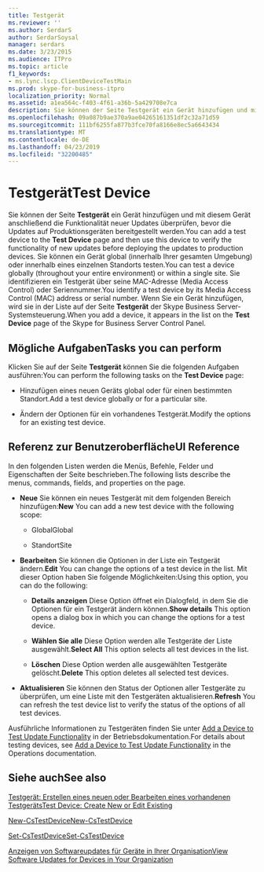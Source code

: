 ```yaml
---
title: Testgerät
ms.reviewer: ''
ms.author: SerdarS
author: SerdarSoysal
manager: serdars
ms.date: 3/23/2015
ms.audience: ITPro
ms.topic: article
f1_keywords:
- ms.lync.lscp.ClientDeviceTestMain
ms.prod: skype-for-business-itpro
localization_priority: Normal
ms.assetid: a1ea564c-f403-4f61-a36b-5a429708e7ca
description: Sie können der Seite Testgerät ein Gerät hinzufügen und mit diesem Gerät anschließend die Funktionalität neuer Updates überprüfen, bevor die Updates auf Produktionsgeräten bereitgestellt werden. Sie können ein Gerät global (innerhalb Ihrer gesamten Umgebung) oder innerhalb eines einzelnen Standorts testen. Sie identifizieren ein Testgerät über seine MAC-Adresse (Media Access Control) oder Seriennummer. Wenn Sie ein Gerät hinzufügen, wird sie in der Liste auf der Seite Testgerät der Skype Business Server-Systemsteuerung.
ms.openlocfilehash: 09a087b9ae370a9ae04265161351df2c32a71d59
ms.sourcegitcommit: 111bf6255fa877b3fce70fa8166e8ec5a6643434
ms.translationtype: MT
ms.contentlocale: de-DE
ms.lasthandoff: 04/23/2019
ms.locfileid: "32200485"
---
```

# <a name="test-device"></a><span data-ttu-id="8386b-106">Testgerät</span><span class="sxs-lookup"><span data-stu-id="8386b-106">Test Device</span></span>

<span data-ttu-id="8386b-107">Sie können der Seite **Testgerät** ein Gerät hinzufügen und mit diesem Gerät anschließend die Funktionalität neuer Updates überprüfen, bevor die Updates auf Produktionsgeräten bereitgestellt werden.</span><span class="sxs-lookup"><span data-stu-id="8386b-107">You can add a test device to the **Test Device** page and then use this device to verify the functionality of new updates before deploying the updates to production devices.</span></span> <span data-ttu-id="8386b-108">Sie können ein Gerät global (innerhalb Ihrer gesamten Umgebung) oder innerhalb eines einzelnen Standorts testen.</span><span class="sxs-lookup"><span data-stu-id="8386b-108">You can test a device globally (throughout your entire environment) or within a single site.</span></span> <span data-ttu-id="8386b-109">Sie identifizieren ein Testgerät über seine MAC-Adresse (Media Access Control) oder Seriennummer.</span><span class="sxs-lookup"><span data-stu-id="8386b-109">You identify a test device by its Media Access Control (MAC) address or serial number.</span></span> <span data-ttu-id="8386b-110">Wenn Sie ein Gerät hinzufügen, wird sie in der Liste auf der Seite **Testgerät** der Skype Business Server-Systemsteuerung.</span><span class="sxs-lookup"><span data-stu-id="8386b-110">When you add a device, it appears in the list on the **Test Device** page of the Skype for Business Server Control Panel.</span></span>

## <a name="tasks-you-can-perform"></a><span data-ttu-id="8386b-111">Mögliche Aufgaben</span><span class="sxs-lookup"><span data-stu-id="8386b-111">Tasks you can perform</span></span>

<span data-ttu-id="8386b-112">Klicken Sie auf der Seite **Testgerät** können Sie die folgenden Aufgaben ausführen:</span><span class="sxs-lookup"><span data-stu-id="8386b-112">You can perform the following tasks on the **Test Device** page:</span></span>

- <span data-ttu-id="8386b-113">Hinzufügen eines neuen Geräts global oder für einen bestimmten Standort.</span><span class="sxs-lookup"><span data-stu-id="8386b-113">Add a test device globally or for a particular site.</span></span>

- <span data-ttu-id="8386b-114">Ändern der Optionen für ein vorhandenes Testgerät.</span><span class="sxs-lookup"><span data-stu-id="8386b-114">Modify the options for an existing test device.</span></span>

## <a name="ui-reference"></a><span data-ttu-id="8386b-115">Referenz zur Benutzeroberfläche</span><span class="sxs-lookup"><span data-stu-id="8386b-115">UI Reference</span></span>

<span data-ttu-id="8386b-116">In den folgenden Listen werden die Menüs, Befehle, Felder und Eigenschaften der Seite beschrieben.</span><span class="sxs-lookup"><span data-stu-id="8386b-116">The following lists describe the menus, commands, fields, and properties on the page.</span></span>

- <span data-ttu-id="8386b-117">**Neue** Sie können ein neues Testgerät mit dem folgenden Bereich hinzufügen:</span><span class="sxs-lookup"><span data-stu-id="8386b-117">**New** You can add a new test device with the following scope:</span></span>

  - <span data-ttu-id="8386b-118">Global</span><span class="sxs-lookup"><span data-stu-id="8386b-118">Global</span></span>

  - <span data-ttu-id="8386b-119">Standort</span><span class="sxs-lookup"><span data-stu-id="8386b-119">Site</span></span>

- <span data-ttu-id="8386b-120">**Bearbeiten** Sie können die Optionen in der Liste ein Testgerät ändern.</span><span class="sxs-lookup"><span data-stu-id="8386b-120">**Edit** You can change the options of a test device in the list.</span></span> <span data-ttu-id="8386b-121">Mit dieser Option haben Sie folgende Möglichkeiten:</span><span class="sxs-lookup"><span data-stu-id="8386b-121">Using this option, you can do the following:</span></span>

  - <span data-ttu-id="8386b-122">**Details anzeigen** Diese Option öffnet ein Dialogfeld, in dem Sie die Optionen für ein Testgerät ändern können.</span><span class="sxs-lookup"><span data-stu-id="8386b-122">**Show details** This option opens a dialog box in which you can change the options for a test device.</span></span>

  - <span data-ttu-id="8386b-123">**Wählen Sie alle** Diese Option werden alle Testgeräte der Liste ausgewählt.</span><span class="sxs-lookup"><span data-stu-id="8386b-123">**Select All** This option selects all test devices in the list.</span></span>

  - <span data-ttu-id="8386b-124">**Löschen** Diese Option werden alle ausgewählten Testgeräte gelöscht.</span><span class="sxs-lookup"><span data-stu-id="8386b-124">**Delete** This option deletes all selected test devices.</span></span>

- <span data-ttu-id="8386b-125">**Aktualisieren** Sie können den Status der Optionen aller Testgeräte zu überprüfen, um eine Liste mit den Testgeräten aktualisieren.</span><span class="sxs-lookup"><span data-stu-id="8386b-125">**Refresh** You can refresh the test device list to verify the status of the options of all test devices.</span></span>

<span data-ttu-id="8386b-126">Ausführliche Informationen zu Testgeräten finden Sie unter [Add a Device to Test Update Functionality](https://technet.microsoft.com/library/ce509fd1-17b3-4b78-b269-fe5d06fe2e1d.aspx) in der Betriebsdokumentation.</span><span class="sxs-lookup"><span data-stu-id="8386b-126">For details about testing devices, see [Add a Device to Test Update Functionality](https://technet.microsoft.com/library/ce509fd1-17b3-4b78-b269-fe5d06fe2e1d.aspx) in the Operations documentation.</span></span>
## <a name="see-also"></a><span data-ttu-id="8386b-127">Siehe auch</span><span class="sxs-lookup"><span data-stu-id="8386b-127">See also</span></span>

[<span data-ttu-id="8386b-128">Testgerät: Erstellen eines neuen oder Bearbeiten eines vorhandenen Testgeräts</span><span class="sxs-lookup"><span data-stu-id="8386b-128">Test Device: Create New or Edit Existing</span></span>](test-device-create-new-or-edit-existing.md)

[<span data-ttu-id="8386b-129">New-CsTestDevice</span><span class="sxs-lookup"><span data-stu-id="8386b-129">New-CsTestDevice</span></span>](https://docs.microsoft.com/powershell/module/skype/new-cstestdevice?view=skype-ps)

[<span data-ttu-id="8386b-130">Set-CsTestDevice</span><span class="sxs-lookup"><span data-stu-id="8386b-130">Set-CsTestDevice</span></span>](https://docs.microsoft.com/powershell/module/skype/set-cstestdevice?view=skype-ps)

[<span data-ttu-id="8386b-131">Anzeigen von Softwareupdates für Geräte in Ihrer Organisation</span><span class="sxs-lookup"><span data-stu-id="8386b-131">View Software Updates for Devices in Your Organization</span></span>](https://technet.microsoft.com/library/d2cca12b-ed43-4e1f-90ab-d14bca8b482c.aspx)
